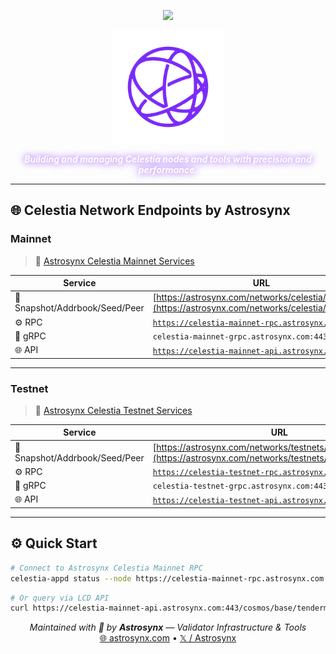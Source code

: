<p align="center">
  <img src="https://capsule-render.vercel.app/api?type=waving&color=0:10002B,50:4B0082,100:7A1FF3&height=180&section=header&text=Celestia%20Tools%20&fontSize=46&fontAlignY=50&fontColor=FFFFFF" />
</p>

<p align="center">
  <img src="https://raw.githubusercontent.com/astrosynx/Logo/main/celestia-logo.png" width="180" alt="Celestia Logo"/>
</p>

<p align="center">
  <b><i style="color:white; text-shadow: 0px 0px 12px #7A1FF3;">Building and managing Celestia nodes and tools with precision and performance.</i></b>
</p>

---

## 🌐 Celestia Network Endpoints by Astrosynx

### **Mainnet**
> 🔗 [Astrosynx Celestia Mainnet Services](https://astrosynx.com/networks/celestia/#services)

| Service | URL |
|----------|-----|
| 🧩 Snapshot/Addrbook/Seed/Peer | [https://astrosynx.com/networks/celestia/#services](https://astrosynx.com/networks/celestia/#services) |
| ⚙️ RPC | [`https://celestia-mainnet-rpc.astrosynx.com:443`](https://celestia-mainnet-rpc.astrosynx.com:443) |
| 💬 gRPC | `celestia-mainnet-grpc.astrosynx.com:443` |
| 🌐 API | [`https://celestia-mainnet-api.astrosynx.com:443`](https://celestia-mainnet-api.astrosynx.com:443) |

---

### **Testnet**
> 🔗 [Astrosynx Celestia Testnet Services](https://astrosynx.com/networks/testnets/celestia/#services)

| Service | URL |
|----------|-----|
| 🧩 Snapshot/Addrbook/Seed/Peer | [https://astrosynx.com/networks/testnets/celestia/#services](https://astrosynx.com/networks/testnets/celestia/#services) |
| ⚙️ RPC | [`https://celestia-testnet-rpc.astrosynx.com:443`](https://celestia-testnet-rpc.astrosynx.com:443) |
| 💬 gRPC | `celestia-testnet-grpc.astrosynx.com:443` |
| 🌐 API | [`https://celestia-testnet-api.astrosynx.com:443`](https://celestia-testnet-api.astrosynx.com:443) |

---

## ⚙️ Quick Start

```bash
# Connect to Astrosynx Celestia Mainnet RPC
celestia-appd status --node https://celestia-mainnet-rpc.astrosynx.com:443
```

```bash
# Or query via LCD API
curl https://celestia-mainnet-api.astrosynx.com:443/cosmos/base/tendermint/v1beta1/blocks/latest
```

<!-- separator --> <p align="center"> <i>Maintained with 💜 by <b>Astrosynx</b> — Validator Infrastructure & Tools</i><br> <a href="https://astrosynx.com" target="_blank">🌐 astrosynx.com</a> • <a href="https://x.com/astrosynx" target="_blank">𝕏 / Astrosynx</a> </p>
